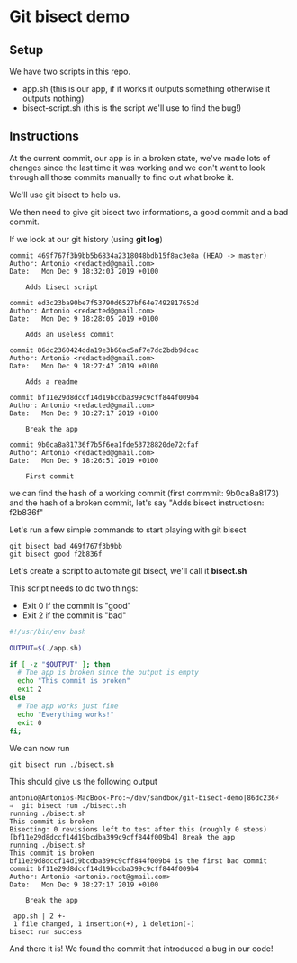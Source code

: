 # Git bisect demo

## Setup

We have two scripts in this repo.

- app.sh (this is our app, if it works it outputs something otherwise it outputs nothing)
- bisect-script.sh (this is the script we'll use to find the bug!)

## Instructions

At the current commit, our app is in a broken state, we've made lots of changes since the last time it was working and we don't want to look through all those commits manually to find out what broke it.

We'll use git bisect to help us.

We then need to give git bisect two informations, a good commit and a bad commit.

If we look at our git history (using **git log**)

```
commit 469f767f3b9bb5b6834a2318048bdb15f8ac3e8a (HEAD -> master)
Author: Antonio <redacted@gmail.com>
Date:   Mon Dec 9 18:32:03 2019 +0100

    Adds bisect script

commit ed3c23ba90be7f53790d6527bf64e7492817652d
Author: Antonio <redacted@gmail.com>
Date:   Mon Dec 9 18:28:05 2019 +0100

    Adds an useless commit

commit 86dc2360424dda19e3b60ac5af7e7dc2bdb9dcac
Author: Antonio <redacted@gmail.com>
Date:   Mon Dec 9 18:27:47 2019 +0100

    Adds a readme

commit bf11e29d8dccf14d19bcdba399c9cff844f009b4
Author: Antonio <redacted@gmail.com>
Date:   Mon Dec 9 18:27:17 2019 +0100

    Break the app

commit 9b0ca8a81736f7b5f6ea1fde53728820de72cfaf
Author: Antonio <redacted@gmail.com>
Date:   Mon Dec 9 18:26:51 2019 +0100

    First commit
```

we can find the hash of a working commit (first commmit: 9b0ca8a8173)
and the hash of a broken commit, let's say "Adds bisect instructiosn: f2b836f"

Let's run a few simple commands to start playing with git bisect

```
git bisect bad 469f767f3b9bb
git bisect good f2b836f
```

Let's create a script to automate git bisect, we'll call it **bisect.sh**

This script needs to do two things:
- Exit 0 if the commit is "good"
- Exit 2 if the commit is "bad"

```Bash
#!/usr/bin/env bash

OUTPUT=$(./app.sh)

if [ -z "$OUTPUT" ]; then
  # The app is broken since the output is empty
  echo "This commit is broken"
  exit 2
else
  # The app works just fine
  echo "Everything works!"
  exit 0
fi;
```

We can now run

```
git bisect run ./bisect.sh
```

This should give us the following output
```
antonio@Antonios-MacBook-Pro:~/dev/sandbox/git-bisect-demo|86dc236⚡
⇒  git bisect run ./bisect.sh
running ./bisect.sh
This commit is broken
Bisecting: 0 revisions left to test after this (roughly 0 steps)
[bf11e29d8dccf14d19bcdba399c9cff844f009b4] Break the app
running ./bisect.sh
This commit is broken
bf11e29d8dccf14d19bcdba399c9cff844f009b4 is the first bad commit
commit bf11e29d8dccf14d19bcdba399c9cff844f009b4
Author: Antonio <antonio.root@gmail.com>
Date:   Mon Dec 9 18:27:17 2019 +0100

    Break the app

 app.sh | 2 +-
 1 file changed, 1 insertion(+), 1 deletion(-)
bisect run success
```

And there it is! We found the commit that introduced a bug in our code!
